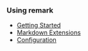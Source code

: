 ### Using remark

* [Getting Started](wiki/Getting-Started)
* [Markdown Extensions](wiki/Markdown-Extensions)
* [Configuration](wiki/Configuration)